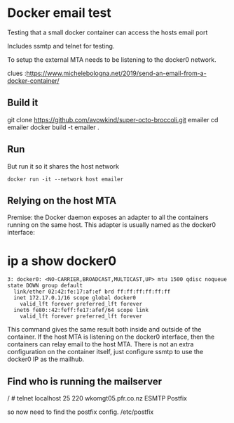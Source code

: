 # Docker email test

Testing that a small docker container can access the hosts email port

Includes ssmtp and telnet for testing.

To setup the external MTA needs to be listening to the docker0 network.

clues :https://www.michelebologna.net/2019/send-an-email-from-a-docker-container/

## Build it
git clone https://github.com/avowkind/super-octo-broccoli.git emailer
cd emailer
docker build -t emailer . 

## Run 
But run it so it shares the host network
    
    docker run -it --network host emailer


## Relying on the host MTA

Premise: the Docker daemon exposes an adapter to all the containers running on the same host. This adapter is usually named as the docker0 interface:

# ip a show docker0

    3: docker0: <NO-CARRIER,BROADCAST,MULTICAST,UP> mtu 1500 qdisc noqueue state DOWN group default 
      link/ether 02:42:fe:17:af:ef brd ff:ff:ff:ff:ff:ff
      inet 172.17.0.1/16 scope global docker0
        valid_lft forever preferred_lft forever
      inet6 fe80::42:feff:fe17:afef/64 scope link 
        valid_lft forever preferred_lft forever

This command gives the same result both inside and outside of the container.
If the host MTA is listening on the docker0 interface, then the containers can relay email to the host MTA. There is not an extra configuration on the container itself, just configure ssmtp to use the docker0 IP as the mailhub.


## Find who is running the mailserver

/ # telnet localhost 25
220 wkomgt05.pfr.co.nz ESMTP Postfix

so now need to find the postfix config.
/etc/postfix